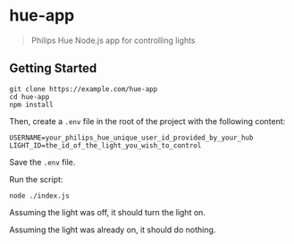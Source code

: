 # hue-app

> Philips Hue Node.js app for controlling lights

## Getting Started

```shell
git clone https://example.com/hue-app
cd hue-app
npm install
```

Then, create a `.env` file in the root of the project with the following content:

```shell
USERNAME=your_philips_hue_unique_user_id_provided_by_your_hub
LIGHT_ID=the_id_of_the_light_you_wish_to_control
```

Save the `.env` file.

Run the script:

```shell
node ./index.js
```

Assuming the light was off, it should turn the light on.

Assuming the light was already on, it should do nothing.
